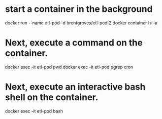 # start a container in the background
docker run --name etl-pod -d brentgroves/etl-pod:2
docker container ls -a

# Next, execute a command on the container.
docker exec -it etl-pod pwd
docker exec -it etl-pod pgrep cron

# Next, execute an interactive bash shell on the container.
docker exec -it etl-pod bash
